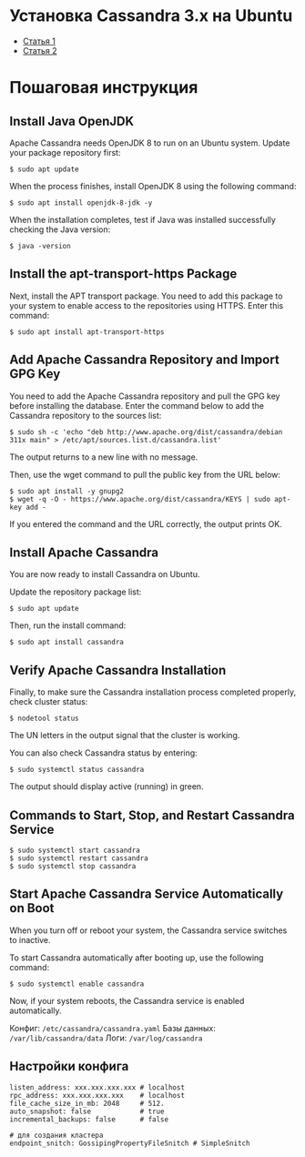 Установка Cassandra 3.x на Ubuntu
=================================

- [Статья 1](http://wiki.apache.org/cassandra/DebianPackaging)
- [Статья 2](https://phoenixnap.com/kb/install-cassandra-on-ubuntu)


Пошаговая инструкция
====================

Install Java OpenJDK
--------------------
Apache Cassandra needs OpenJDK 8 to run on an Ubuntu system. 
Update your package repository first:

    $ sudo apt update

When the process finishes, install OpenJDK 8 using the following command:

    $ sudo apt install openjdk-8-jdk -y

When the installation completes, test if Java was installed successfully checking the Java version:

    $ java -version



Install the apt-transport-https Package
---------------------------------------
Next, install the APT transport package. You need to add this package to your system to enable access to the repositories using HTTPS.
Enter this command:

    $ sudo apt install apt-transport-https

Add Apache Cassandra Repository and Import GPG Key
--------------------------------------------------
You need to add the Apache Cassandra repository and pull the GPG key before installing the database.
Enter the command below to add the Cassandra repository to the sources list:

    $ sudo sh -c 'echo "deb http://www.apache.org/dist/cassandra/debian 311x main" > /etc/apt/sources.list.d/cassandra.list'

The output returns to a new line with no message.

Then, use the wget command to pull the public key from the URL below:

    $ sudo apt install -y gnupg2
    $ wget -q -O - https://www.apache.org/dist/cassandra/KEYS | sudo apt-key add -

If you entered the command and the URL correctly, the output prints OK.



Install Apache Cassandra
------------------------
You are now ready to install Cassandra on Ubuntu.

Update the repository package list:

    $ sudo apt update

Then, run the install command:

    $ sudo apt install cassandra



Verify Apache Cassandra Installation
------------------------------------
Finally, to make sure the Cassandra installation process completed properly, check cluster status:

    $ nodetool status

The UN letters in the output signal that the cluster is working.

You can also check Cassandra status by entering:

    $ sudo systemctl status cassandra

The output should display active (running) in green.



Commands to Start, Stop, and Restart Cassandra Service
------------------------------------------------------
    
    $ sudo systemctl start cassandra
    $ sudo systemctl restart cassandra
    $ sudo systemctl stop cassandra



Start Apache Cassandra Service Automatically on Boot
----------------------------------------------------
When you turn off or reboot your system, the Cassandra service switches to inactive.

To start Cassandra automatically after booting up, use the following command:

    $ sudo systemctl enable cassandra

Now, if your system reboots, the Cassandra service is enabled automatically.

Конфиг: `/etc/cassandra/cassandra.yaml`
Базы данных: `/var/lib/cassandra/data`
Логи: `/var/log/cassandra`



Настройки конфига
-----------------

    listen_address: xxx.xxx.xxx.xxx # localhost
    rpc_address: xxx.xxx.xxx.xxx    # localhost
    file_cache_size_in_mb: 2048     # 512.
    auto_snapshot: false            # true 
    incremental_backups: false      # false

    # для создания кластера
    endpoint_snitch: GossipingPropertyFileSnitch # SimpleSnitch
